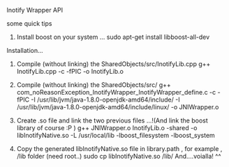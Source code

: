 Inotify Wrapper API 

some quick tips 

1) Install boost on your system ...
			sudo apt-get install libboost-all-dev
      
Installation...
  1) Compile (without linking) the SharedObjects/src/InotifyLib.cpp
                                    g++ InotifyLib.cpp -c -fPIC -o InotifyLib.o
  2) Compile (without linking) the SharedObjects/src/
                                    g++ com_noReasonException_InotifyWrapper_InotifyWrapper_define.c -c -fPIC -I /usr/lib/jvm/java-1.8.0-openjdk-amd64/include/  -I /usr/lib/jvm/java-1.8.0-openjdk-amd64/include/linux/ -o JNIWrapper.o 
                                    
  3) Create .so file and link the two previous files ...!(And link the boost library of course :P ) 
                                    g++ JNIWrapper.o InotifyLib.o -shared -o libInotifyNative.so -L /usr/local/lib -lboost_filesystem -lboost_system
  4) Copy the generated libInotifyNative.so file in library.path , for example , /lib folder (need root..)
                                    sudo cp libInotifyNative.so /lib/
  And....voialla! ^^ 
